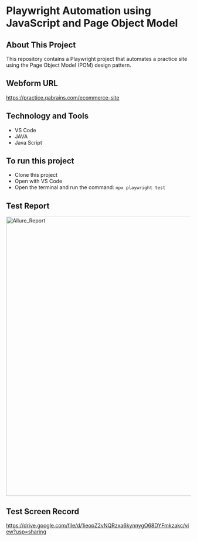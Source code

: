 # Playwright Automation using JavaScript and Page Object Model

## About This Project 
This repository contains a Playwright project that automates a practice site using the Page Object Model (POM) design pattern.

## Webform URL 
https://practice.qabrains.com/ecommerce-site

## Technology and Tools
- VS Code
- JAVA
- Java Script

## To run this project
- Clone this project
- Open with VS Code
- Open the terminal and run the command: `npx playwright test`

## Test Report
<img width="1599" height="763" alt="Allure_Report" src="https://github.com/user-attachments/assets/b6a8f040-e97b-4051-81a8-7da8ca19cd29" />

## Test Screen Record
https://drive.google.com/file/d/1ieopZ2vNQRzxa6kynnygO68DYFmkzakc/view?usp=sharing
